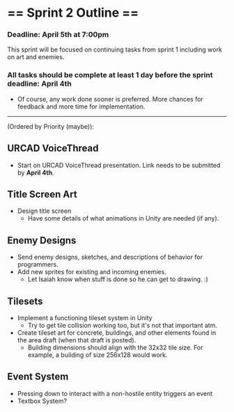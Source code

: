 # == Sprint 2 Outline ==  
### Deadline: April 5th at 7:00pm

This sprint will be focused on continuing tasks from sprint 1 including work on art and enemies.

### All tasks should be complete at least 1 day before the sprint deadline: **April 4th**
- Of course, any work done sooner is preferred. More chances for feedback and more time for implementation.

---

(Ordered by Priority (maybe)):  

## **URCAD VoiceThread**
- Start on URCAD VoiceThread presentation. Link needs to be submitted by **April 4th**.

## **Title Screen Art**
- Design title screen
  - Have some details of what animations in Unity are needed (if any).

## **Enemy Designs**
- Send enemy designs, sketches, and descriptions of behavior for programmers.
- Add new sprites for existing and incoming enemies.
  - Let Isaiah know when stuff is done so he can get to drawing. :)

## **Tilesets**
- Implement a functioning tileset system in Unity
  - Try to get tile collision working too, but it's not that important atm.
- Create tileset art for concrete, buildings, and other elements found in the area draft (when that draft is posted).
  - Building dimensions should align with the 32x32 tile size. For example, a building of size 256x128 would work.

## **Event System**
- Pressing down to interact with a non-hostile entity triggers an event
- Textbox System?
